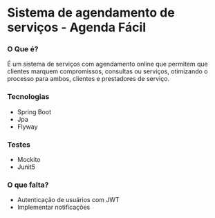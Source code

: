# Sistema de agendamento de serviços - Agenda Fácil

### O Que é?
É um sistema de serviços com agendamento online que permitem que clientes marquem compromissos, consultas ou serviços, otimizando o processo para ambos, clientes e prestadores de serviço.

### Tecnologias
- Spring Boot
- Jpa
- Flyway

### Testes
- Mockito
- Junit5

### O que falta?
- Autenticação de usuários com JWT
- Implementar notificações
